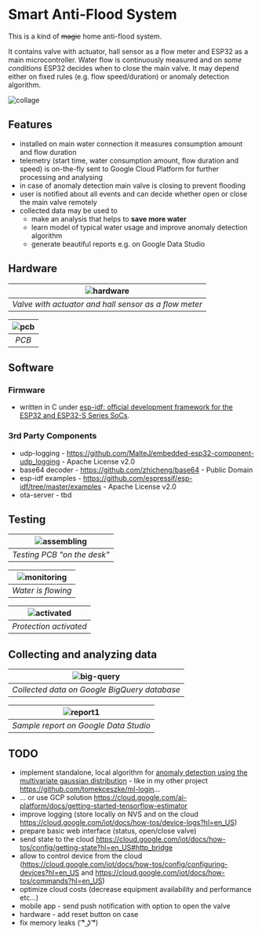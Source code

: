 # Smart Anti-Flood System
This is a kind of ~~magic~~ home anti-flood system. 

It contains valve with actuator, hall sensor as a flow meter and ESP32 as a main microcontroller. 
Water flow is continuously measured and on *some conditions* ESP32 decides when to close the main valve.
It may depend either on fixed rules (e.g. flow speed/duration) or anomaly detection algorithm. 


![collage](doc/img/collage.jpg)


## Features
- installed on main water connection it measures consumption amount and flow duration
- telemetry (start time, water consumption amount, flow duration and speed) is on-the-fly sent to Google Cloud Platform for further processing and analysing
- in case of anomaly detection main valve is closing to prevent flooding
- user is notified about all events and can decide whether open or close the main valve remotely
- collected data may be used to
  - make an analysis that helps to **save more water**
  - learn model of typical water usage and improve anomaly detection algorithm
  - generate beautiful reports e.g. on Google Data Studio  

## Hardware


| ![hardware](doc/img/hardware.jpg) | 
|:--:| 
| *Valve with actuator and hall sensor as a flow meter* |

| ![pcb](doc/img/pcb.jpg) |
|:--:| 
| *PCB* |


## Software

### Firmware
- written in C under [esp-idf: official development framework for the ESP32 and ESP32-S Series SoCs](https://docs.espressif.com/projects/esp-idf/en/latest/esp32/).

### 3rd Party Components
- udp-logging - https://github.com/MalteJ/embedded-esp32-component-udp_logging - Apache License v2.0
- base64 decoder - https://github.com/zhicheng/base64 - Public Domain
- esp-idf examples - https://github.com/espressif/esp-idf/tree/master/examples - Apache License v2.0
- ota-server - tbd


## Testing

| ![assembling](doc/img/assembling.jpg) |
|:--:| 
| *Testing PCB "on the desk"* |

| ![monitoring](doc/img/monitoring.jpg) |
|:--:| 
| *Water is flowing* |

| ![activated](doc/img/protected.jpg) |
|:--:| 
| *Protection activated* |

## Collecting and analyzing data
| ![big-query](doc/img/big-query.png) |
|:--:| 
| *Collected data on Google BigQuery database* |

| ![report1](doc/img/report1.png) |
|:--:| 
| *Sample report on Google Data Studio* |

## TODO
* implement standalone, local algorithm for [anomaly detection using the multivariate gaussian distribution](https://www.coursera.org/lecture/machine-learning/anomaly-detection-using-the-multivariate-gaussian-distribution-DnNr9) - like in my other project https://github.com/tomekceszke/ml-login...
* ... or use GCP solution https://cloud.google.com/ai-platform/docs/getting-started-tensorflow-estimator 
* improve logging (store locally on NVS and on the cloud https://cloud.google.com/iot/docs/how-tos/device-logs?hl=en_US)
* prepare basic web interface (status, open/close valve)
* send state to the cloud https://cloud.google.com/iot/docs/how-tos/config/getting-state?hl=en_US#http_bridge
* allow to control device from the cloud (https://cloud.google.com/iot/docs/how-tos/config/configuring-devices?hl=en_US and https://cloud.google.com/iot/docs/how-tos/commands?hl=en_US)
* optimize cloud costs (decrease equipment availability and performance etc...)
* mobile app - send push notification with option to open the valve
* hardware - add reset button on case 
* fix memory leaks ( ͡° ͜ʖ ͡°)